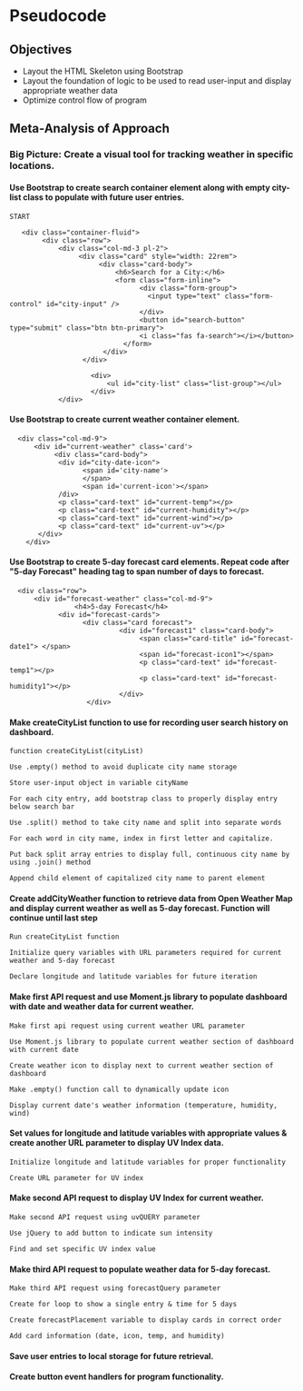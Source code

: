 # Pseudocode

## Objectives

- Layout the HTML Skeleton using Bootstrap
- Layout the foundation of logic to be used to read user-input and display appropriate weather data
- Optimize control flow of program

## Meta-Analysis of Approach

### Big Picture: Create a visual tool for tracking weather in specific locations. 

#### Use Bootstrap to create search container element along with empty city-list class to populate with future user entries.
```
START

   <div class="container-fluid">
        <div class="row">
            <div class="col-md-3 pl-2">
                 <div class="card" style="width: 22rem">
                      <div class="card-body">
                          <h6>Search for a City:</h6>
                          <form class="form-inline">
                                <div class="form-group">
                                  <input type="text" class="form-control" id="city-input" />
                                </div>
                                <button id="search-button" type="submit" class="btn btn-primary">
                                <i class="fas fa-search"></i></button>
                            </form>
                       </div>
                  </div>

                    <div>
                        <ul id="city-list" class="list-group"></ul>
                    </div>
            </div>
```

#### Use Bootstrap to create current weather container element. 
```
  <div class="col-md-9">
      <div id="current-weather" class='card'>
           <div class="card-body">
            <div id="city-date-icon">
                  <span id='city-name'>
                  </span>
                  <span id='current-icon'></span>
            /div>
            <p class="card-text" id="current-temp"></p>
            <p class="card-text" id="current-humidity"></p>
            <p class="card-text" id="current-wind"></p>
            <p class="card-text" id="current-uv"></p>          
       </div>
    </div>
```

#### Use Bootstrap to create 5-day forecast card elements. Repeat code after "5-day Forecast" heading tag to span number of days to forecast. 
```
  <div class="row">
      <div id="forecast-weather" class="col-md-9">
                <h4>5-day Forecast</h4>
            <div id="forecast-cards">
                  <div class="card forecast">
                           <div id="forecast1" class="card-body">
                                <span class="card-title" id="forecast-date1"> </span>
                                <span id="forecast-icon1"></span>
                                <p class="card-text" id="forecast-temp1"></p>
                                <p class="card-text" id="forecast-humidity1"></p>
                           </div>
                   </div>
```

#### Make createCityList function to use for recording user search history on dashboard.
```
function createCityList(cityList)

Use .empty() method to avoid duplicate city name storage 

Store user-input object in variable cityName

For each city entry, add bootstrap class to properly display entry below search bar

Use .split() method to take city name and split into separate words

For each word in city name, index in first letter and capitalize. 

Put back split array entries to display full, continuous city name by using .join() method

Append child element of capitalized city name to parent element
``` 

#### Create addCityWeather function to retrieve data from Open Weather Map and display current weather as well as 5-day forecast. Function will continue until last step 
```
Run createCityList function

Initialize query variables with URL parameters required for current weather and 5-day forecast

Declare longitude and latitude variables for future iteration
``` 

#### Make first API request and use Moment.js library to populate dashboard with date and weather data for current weather. 
```
Make first api request using current weather URL parameter

Use Moment.js library to populate current weather section of dashboard with current date

Create weather icon to display next to current weather section of dashboard

Make .empty() function call to dynamically update icon 

Display current date's weather information (temperature, humidity, wind)
```
#### Set values for longitude and latitude variables with appropriate values & create another URL parameter to display UV Index data. 
```
Initialize longitude and latitude variables for proper functionality

Create URL parameter for UV index
```
#### Make second API request to display UV Index for current weather. 
```
Make second API request using uvQUERY parameter

Use jQuery to add button to indicate sun intensity 

Find and set specific UV index value
```

#### Make third API request to populate weather data for 5-day forecast.
```
Make third API request using forecastQuery parameter

Create for loop to show a single entry & time for 5 days

Create forecastPlacement variable to display cards in correct order

Add card information (date, icon, temp, and humidity)
```
#### Save user entries to local storage for future retrieval.

#### Create button event handlers for program functionality.

